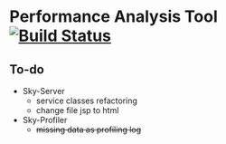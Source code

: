 Performance Analysis Tool [![Build Status](https://travis-ci.org/Vondom/sky.svg?branch=master)](https://travis-ci.org/Vondom/sky)
===
## To-do
* Sky-Server
  * service classes refactoring
  * change file jsp to html
* Sky-Profiler
  * ~~missing data as profiling log~~
